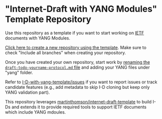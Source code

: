 # "Internet-Draft with YANG Modules" Template Repository

Use this repository as a template if you want to start working on
[IETF](https://www.ietf.org/) documents with YANG Modules.

[Click here to create a new repository using the template](https://github.com/IETF-OPS-AD/I-D-with-yang-template/generate).
Make sure to check "Include all branches" when creating your repository.

Once you have created your own repository, start work by
[renaming the `draft-todo-yourname-protocol.md` file](../../edit/main/draft-todo-yourname-protocol.md) and adding your YANG files under "yang" folder.

Refer to [I-D-with-yang-template/issues](https://github.com/IETF-OPS-AD/I-D-with-yang-template/issues) if you want to report issues or track candidate features (e.g., add metadata to skip I-D cloning but keep only YANG validation part).

This repository leverages [martinthomson/internet-draft-template](https://github.com/martinthomson/internet-draft-template) to build I-Ds and extends it to provide required tools to support IETF documents which include YANG mdoules.
